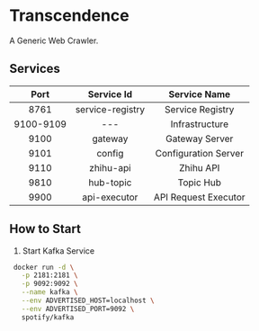 # Transcendence
A Generic Web Crawler.

## Services

|Port|Service Id|Service Name|
|:--:|:--------:|:----------:|
|8761|service-registry|Service Registry|
|9100-9109|---|Infrastructure|
|9100|gateway|Gateway Server|
|9101|config|Configuration Server|
|9110|zhihu-api|Zhihu API|
|9810|hub-topic|Topic Hub|
|9900|api-executor|API Request Executor|

## How to Start
1. Start Kafka Service
  ```bash
   docker run -d \
     -p 2181:2181 \
     -p 9092:9092 \
     --name kafka \
     --env ADVERTISED_HOST=localhost \
     --env ADVERTISED_PORT=9092 \
     spotify/kafka
  ```


